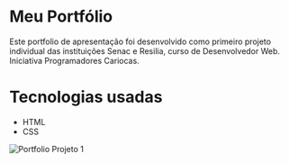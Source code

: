 # Meu Portfólio
Este portfolio de apresentação foi desenvolvido como primeiro projeto individual das instituições Senac e Resilia, curso de Desenvolvedor Web. Iniciativa Programadores Cariocas.

# Tecnologias usadas

- HTML
- CSS

![Portfolio Projeto 1](https://user-images.githubusercontent.com/112867913/188925975-df6b757a-9602-455c-8568-26764e685e3c.png)
